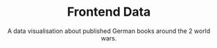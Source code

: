 <div align="center">
	<h1 align='center'>Frontend Data</h1>
	<!-- <img align='center' src="./public/src/img/screenshot-application.png" width="420" /> -->
</div>
<p align="center">
	A data visualisation about published German books around the 2 world wars.
	<br>
	<!-- <a href="https://browser-technologies-1819-pq.herokuapp.com/">Live demo</a> -->
</p>
<br>
